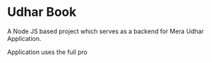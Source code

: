 # Udhar Book
A Node JS based project which serves as a backend for Mera Udhar Application.

Application uses the full pro
